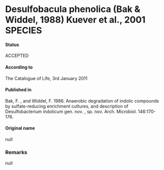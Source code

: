 # Desulfobacula phenolica (Bak & Widdel, 1988) Kuever et al., 2001 SPECIES

#### Status
ACCEPTED

#### According to
The Catalogue of Life, 3rd January 2011

#### Published in
Bak, F. , and Widdel, F. 1986. Anaerobic degradation of indolic compounds by sulfate-reducing enrichment cultures, and description of Desulfobacterium indolicum gen. nov. , sp. nov. Arch. Microbiol. 146:170-176.

#### Original name
null

### Remarks
null
